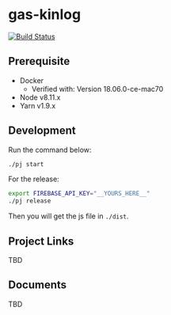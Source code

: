# gas-kinlog

[![Build Status](https://travis-ci.org/announce/icac.svg?branch=master)](https://travis-ci.org/announce/icac)

## Prerequisite

* Docker
  * Verified with: Version 18.06.0-ce-mac70
* Node v8.11.x
* Yarn v1.9.x

## Development

Run the command below:

```bash
./pj start
```

For the release:

```bash
export FIREBASE_API_KEY="__YOURS_HERE__"
./pj release
```

Then you will get the js file in `./dist`.

## Project Links

TBD

## Documents

TBD
